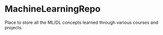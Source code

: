 # MachineLearningRepo
Place to store all the ML/DL concepts learned through various courses and projects.
